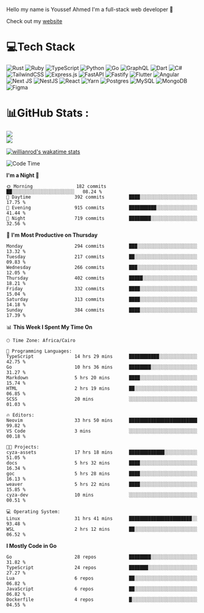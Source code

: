 Hello my name is Youssef Ahmed I'm a full-stack web developer 👋

Check out my [website](https://youssefahmed.vercel.app)
 
# 💻Tech Stack

![Rust](https://img.shields.io/badge/rust-%23000000.svg?style=for-the-badge&logo=rust&logoColor=white) ![Ruby](https://img.shields.io/badge/ruby-%23CC342D.svg?style=for-the-badge&logo=ruby&logoColor=white) ![TypeScript](https://img.shields.io/badge/typescript-%23007ACC.svg?style=for-the-badge&logo=typescript&logoColor=white) ![Python](https://img.shields.io/badge/python-3670A0?style=for-the-badge&logo=python&logoColor=ffdd54) ![Go](https://img.shields.io/badge/go-%2300ADD8.svg?style=for-the-badge&logo=go&logoColor=white) ![GraphQL](https://img.shields.io/badge/-GraphQL-E10098?style=for-the-badge&logo=graphql&logoColor=white) ![Dart](https://img.shields.io/badge/dart-%230175C2.svg?style=for-the-badge&logo=dart&logoColor=white) ![C#](https://img.shields.io/badge/c%23-%23239120.svg?style=for-the-badge&logo=c-sharp&logoColor=white) ![TailwindCSS](https://img.shields.io/badge/tailwindcss-%2338B2AC.svg?style=for-the-badge&logo=tailwind-css&logoColor=white) ![Express.js](https://img.shields.io/badge/express.js-%23404d59.svg?style=for-the-badge&logo=express&logoColor=%2361DAFB) ![FastAPI](https://img.shields.io/badge/FastAPI-005571?style=for-the-badge&logo=fastapi) ![Fastify](https://img.shields.io/badge/fastify-%23000000.svg?style=for-the-badge&logo=fastify&logoColor=white) ![Flutter](https://img.shields.io/badge/Flutter-%2302569B.svg?style=for-the-badge&logo=Flutter&logoColor=white) ![Angular](https://img.shields.io/badge/angular-%23DD0031.svg?style=for-the-badge&logo=angular&logoColor=white) ![Next JS](https://img.shields.io/badge/Next-black?style=for-the-badge&logo=next.js&logoColor=white) ![NestJS](https://img.shields.io/badge/nestjs-%23E0234E.svg?style=for-the-badge&logo=nestjs&logoColor=white) ![React](https://img.shields.io/badge/react-%2320232a.svg?style=for-the-badge&logo=react&logoColor=%2361DAFB) ![Yarn](https://img.shields.io/badge/yarn-%232C8EBB.svg?style=for-the-badge&logo=yarn&logoColor=white) ![Postgres](https://img.shields.io/badge/postgres-%23316192.svg?style=for-the-badge&logo=postgresql&logoColor=white) ![MySQL](https://img.shields.io/badge/mysql-%2300f.svg?style=for-the-badge&logo=mysql&logoColor=white) ![MongoDB](https://img.shields.io/badge/MongoDB-%234ea94b.svg?style=for-the-badge&logo=mongodb&logoColor=white)     ![Figma](https://img.shields.io/badge/figma-%23F24E1E.svg?style=for-the-badge&logo=figma&logoColor=white)

# 📊GitHub Stats :

![](https://github-readme-stats.vercel.app/api?username=joetifa2003&theme=tokyonight&hide_border=false&include_all_commits=false&count_private=false)<br/>
![](https://github-readme-streak-stats.herokuapp.com/?user=joetifa2003&theme=tokyonight&hide_border=false)<br/>

[![willianrod's wakatime stats](https://github-readme-stats.vercel.app/api/wakatime?username=joetifa2003&layout=compact)](https://github.com/anuraghazra/github-readme-stats)
<!--START_SECTION:waka-->
![Code Time](http://img.shields.io/badge/Code%20Time-3%2C733%20hrs%2012%20mins-blue)

**I'm a Night 🦉** 

```text
🌞 Morning                182 commits         ██░░░░░░░░░░░░░░░░░░░░░░░   08.24 % 
🌆 Daytime                392 commits         ████░░░░░░░░░░░░░░░░░░░░░   17.75 % 
🌃 Evening                915 commits         ██████████░░░░░░░░░░░░░░░   41.44 % 
🌙 Night                  719 commits         ████████░░░░░░░░░░░░░░░░░   32.56 % 
```
📅 **I'm Most Productive on Thursday** 

```text
Monday                   294 commits         ███░░░░░░░░░░░░░░░░░░░░░░   13.32 % 
Tuesday                  217 commits         ██░░░░░░░░░░░░░░░░░░░░░░░   09.83 % 
Wednesday                266 commits         ███░░░░░░░░░░░░░░░░░░░░░░   12.05 % 
Thursday                 402 commits         █████░░░░░░░░░░░░░░░░░░░░   18.21 % 
Friday                   332 commits         ████░░░░░░░░░░░░░░░░░░░░░   15.04 % 
Saturday                 313 commits         ████░░░░░░░░░░░░░░░░░░░░░   14.18 % 
Sunday                   384 commits         ████░░░░░░░░░░░░░░░░░░░░░   17.39 % 
```


📊 **This Week I Spent My Time On** 

```text
🕑︎ Time Zone: Africa/Cairo

💬 Programming Languages: 
TypeScript               14 hrs 29 mins      ███████████░░░░░░░░░░░░░░   42.75 % 
Go                       10 hrs 36 mins      ████████░░░░░░░░░░░░░░░░░   31.27 % 
Markdown                 5 hrs 20 mins       ████░░░░░░░░░░░░░░░░░░░░░   15.74 % 
HTML                     2 hrs 19 mins       ██░░░░░░░░░░░░░░░░░░░░░░░   06.85 % 
SCSS                     20 mins             ░░░░░░░░░░░░░░░░░░░░░░░░░   01.03 % 

🔥 Editors: 
Neovim                   33 hrs 50 mins      █████████████████████████   99.82 % 
VS Code                  3 mins              ░░░░░░░░░░░░░░░░░░░░░░░░░   00.18 % 

🐱‍💻 Projects: 
cyza-assets              17 hrs 18 mins      █████████████░░░░░░░░░░░░   51.05 % 
docs                     5 hrs 32 mins       ████░░░░░░░░░░░░░░░░░░░░░   16.34 % 
goc                      5 hrs 28 mins       ████░░░░░░░░░░░░░░░░░░░░░   16.13 % 
weaver                   5 hrs 22 mins       ████░░░░░░░░░░░░░░░░░░░░░   15.85 % 
cyza-dev                 10 mins             ░░░░░░░░░░░░░░░░░░░░░░░░░   00.51 % 

💻 Operating System: 
Linux                    31 hrs 41 mins      ███████████████████████░░   93.48 % 
WSL                      2 hrs 12 mins       ██░░░░░░░░░░░░░░░░░░░░░░░   06.52 % 
```

**I Mostly Code in Go** 

```text
Go                       28 repos            ████████░░░░░░░░░░░░░░░░░   31.82 % 
TypeScript               24 repos            ███████░░░░░░░░░░░░░░░░░░   27.27 % 
Lua                      6 repos             ██░░░░░░░░░░░░░░░░░░░░░░░   06.82 % 
JavaScript               6 repos             ██░░░░░░░░░░░░░░░░░░░░░░░   06.82 % 
Dockerfile               4 repos             █░░░░░░░░░░░░░░░░░░░░░░░░   04.55 % 
```




<!--END_SECTION:waka-->
